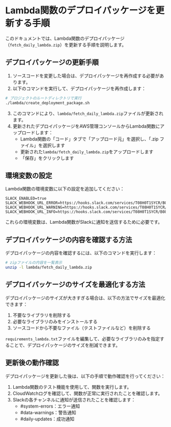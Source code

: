 # Lambda関数のデプロイパッケージを更新する手順

このドキュメントでは、Lambda関数のデプロイパッケージ（`fetch_daily_lambda.zip`）を更新する手順を説明します。

## デプロイパッケージの更新手順

1. ソースコードを変更した場合は、デプロイパッケージを再作成する必要があります。
2. 以下のコマンドを実行して、デプロイパッケージを再作成します：

```bash
# プロジェクトのルートディレクトリで実行
./lambda/create_deployment_package.sh
```

3. このコマンドにより、`lambda/fetch_daily_lambda.zip`ファイルが更新されます。
4. 更新されたデプロイパッケージをAWS管理コンソールからLambda関数にアップロードします：
   - Lambda関数の「コード」タブで「アップロード元」を選択し、「.zip ファイル」を選択します
   - 更新された`lambda/fetch_daily_lambda.zip`をアップロードします
   - 「保存」をクリックします

## 環境変数の設定

Lambda関数の環境変数に以下の設定を追加してください：

```
SLACK_ENABLED=true
SLACK_WEBHOOK_URL_ERROR=https://hooks.slack.com/services/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
SLACK_WEBHOOK_URL_WARNING=https://hooks.slack.com/services/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
SLACK_WEBHOOK_URL_INFO=https://hooks.slack.com/services/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
```

これらの環境変数は、Lambda関数がSlackに通知を送信するために必要です。

## デプロイパッケージの内容を確認する方法

デプロイパッケージの内容を確認するには、以下のコマンドを実行します：

```bash
# zipファイルの内容を一覧表示
unzip -l lambda/fetch_daily_lambda.zip
```

## デプロイパッケージのサイズを最適化する方法

デプロイパッケージのサイズが大きすぎる場合は、以下の方法でサイズを最適化できます：

1. 不要なライブラリを削除する
2. 必要なライブラリのみをインストールする
3. ソースコードから不要なファイル（テストファイルなど）を削除する

`requirements_lambda.txt`ファイルを編集して、必要なライブラリのみを指定することで、デプロイパッケージのサイズを削減できます。

## 更新後の動作確認

デプロイパッケージを更新した後は、以下の手順で動作確認を行ってください：

1. Lambda関数のテスト機能を使用して、関数を実行します。
2. CloudWatchログを確認して、関数が正常に実行されたことを確認します。
3. Slackの各チャンネルに通知が送信されたことを確認します：
   - #system-errors：エラー通知
   - #data-warnings：警告通知
   - #daily-updates：成功通知
